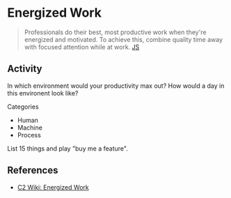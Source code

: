 # Energized Work

> Professionals do their best, most productive work when they're energized and motivated. To achieve this, combine quality time away with focused attention while at work.
[JS](http://www.jamesshore.com/Agile-Book/energized_work.html)

## Activity

In which environment would your productivity max out? How would a day in this environent look like?

Categories

* Human
* Machine
* Process

List 15 things and play "buy me a feature".



## References

* [C2 Wiki: Energized Work](https://c2.com/cgi/wiki?EnergizedWork)
